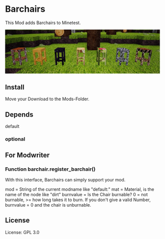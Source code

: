 # Barchairs

This Mod adds Barchairs to Minetest.

![Screenshot 1](screenshot.jpg)
## Install

Move your Download to the Mods-Folder.

## Depends

default<br>

### optional

## For Modwriter

### Function barchair.register_barchair()

With this interface, Barchairs can simply support your mod.

mod = String of the current modname like "default:"
mat = Material, is the name of the node like "dirt"
burnvalue = Is the Chair burnable? 0 = not burnable, >= how long takes it to burn. If you don't give a valid Number, burnvalue = 0 and the chair is unburnable.

## License

License: GPL 3.0
